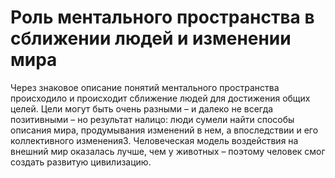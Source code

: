 # Роль ментального пространства в сближении людей и изменении мира

Через знаковое описание понятий ментального пространства происходило и происходит сближение людей для достижения общих целей. Цели могут быть очень разными – и далеко не всегда позитивными – но результат налицо: люди сумели найти способы описания мира, продумывания изменений в нем, а впоследствии и его коллективного изменения3. Человеческая модель воздействия на внешний мир оказалась лучше, чем у животных – поэтому человек смог создать развитую цивилизацию.
